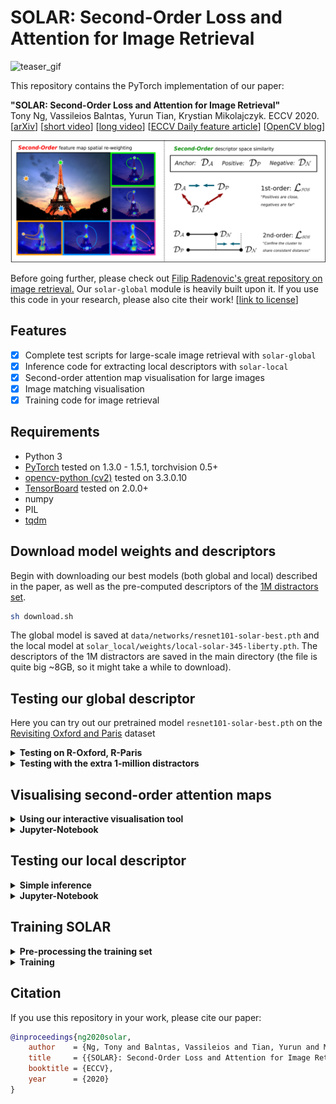 # SOLAR: Second-Order Loss and Attention for Image Retrieval
![teaser_gif](assets/teaser.gif)

This repository contains the PyTorch implementation of our paper:

**"SOLAR: Second-Order Loss and Attention for Image Retrieval"**   
Tony Ng, Vassileios Balntas, Yurun Tian, Krystian Mikolajczyk. ECCV 2020.  
[[arXiv](https://arxiv.org/abs/2001.08972)] [[short video](https://www.youtube.com/watch?v=J1jahze3kds)] [[long video](https://www.youtube.com/watch?v=tfIW0widG9k )] [[ECCV Daily feature article](https://www.rsipvision.com/ECCV2020-Thursday/16/)] [[OpenCV blog](https://opencv.org/utilising-second-order-information-for-deep-image-retrieval/)]

![teaser](assets/teaser.png)

Before going further, please check out [Filip Radenovic's great repository on image retrieval.](https://github.com/filipradenovic/cnnimageretrieval-pytorch) Our `solar-global` module is heavily built upon it. If you use this code in your research, please also cite their work!
[[link to license](https://github.com/filipradenovic/cnnimageretrieval-pytorch/blob/master/LICENSE)]
## Features
- [x] Complete test scripts for large-scale image retrieval with `solar-global`
- [x] Inference code for extracting local descriptors with `solar-local`
- [x] Second-order attention map visualisation for large images
- [x] Image matching visualisation
- [x] Training code for image retrieval

## Requirements
- Python 3
- [PyTorch](https://pytorch.org/get-started/locally/) tested on 1.3.0 - 1.5.1, torchvision 0.5+
- [opencv-python (cv2)](https://pypi.org/project/opencv-python/) tested on 3.3.0.10
- [TensorBoard](https://www.tensorflow.org/tensorboard) tested on 2.0.0+
- numpy
- PIL
- [tqdm](https://github.com/tqdm/tqdm)

## Download model weights and descriptors
Begin with downloading our best models (both global and local) described in the paper, as well as the pre-computed descriptors of the [1M distractors set](https://github.com/filipradenovic/revisitop).

```sh
sh download.sh
```

The global model is saved at `data/networks/resnet101-solar-best.pth` and the local model at `solar_local/weights/local-solar-345-liberty.pth`. The descriptors of the 1M distractors are saved in the main directory (the file is quite big ~8GB, so it might take a while to download).

## Testing our global descriptor
Here you can try out our pretrained model `resnet101-solar-best.pth` on the [Revisiting Oxford and Paris](https://github.com/filipradenovic/revisitop) dataset

<details>
<summary><b>Testing on R-Oxford, R-Paris</b></summary></br>
Once you've successfully downloaded the global model weights, run

```
python3 -m solar_global.examples.test
```

This script automatically downloads [`roxford5k,rparis6k`](http://cmp.felk.cvut.cz/revisitop/data/datasets/) into `data/test/` and evaluates SOLAR on them.
After a while, you should be able to get results as below 
```
>> roxford5k: mAP E: 85.88, M: 69.9, H: 47.91
>> roxford5k: mP@k[1, 5, 10] E: [94.12 92.45 88.8 ], M: [94.29 90.86 86.71], H: [88.57 74.29 63.  ]

>> rparis6k: mAP E: 92.95, M: 81.57, H: 64.45
>> rparis6k: mP@k[1, 5, 10] E: [100.   96.57 95.43], M: [100.   98.   97.14], H: [97.14 94.57 93.  ]
```

Retrieval rankings are visualised in `specs/` using
```sh
tensorboard --logdir specs/ --samples_per_plugin images=1000
```
You can view them on your browser at `localhost:6006` in the `IMAGES` tab. Here's an example

![ranks](assets/ranks.png)

You can also switch to the `PROJECTOR` tab and play around with [TensorBoard's embedding visualisation tool](https://www.tensorflow.org/tensorboard/tensorboard_projector_plugin). Here's an example of the 6322 database images in R-Paris, visualised with [t-SNE](https://lvdmaaten.github.io/tsne/)

![embeddings](assets/tsne.png)
</details>

<details>
<summary><b>Testing with the extra 1-million distractors</b></summary></br>

If you decide to extract the descriptors on your own, run 

(**Note: this step takes a lot of time and storage, and we only provide it for verification. You can skip to the next command if you've already downloded the pre-computed descriptors from the previous step!**)
```
python3 -m solar_global.examples.extract_1m
```

This script would download and extract the [1M distractors set](http://ptak.felk.cvut.cz/revisitop/revisitop1m/) and save them into `data/test/revisitop1m/`. This dataset is quite large (400GB+), so depending on your network & GPU, the whole process of downloading + extracting descriptors can take from a couple of days to a week. In our setting (~100MBps, V100), the download + extraction takes ~10 hours and the descriptors ~30 hours to be computed.

Now, make sure that `resnet101-solar-best.pth_vecs_revisitop1m.pt` is in the main directory, whether from the extraction step above or from the download ealier. Then you can run

```
python3 -m solar_global.examples.test_1m
```
and get results as below 
```
>> roxford5k: mAP E: 72.04, M: 53.49, H: 29.89
>> roxford5k: mP@k[1, 5, 10] E: [88.24 81.99 76.96], M: [88.57 82.29 76.71], H: [74.29 58.29 48.86]

>> rparis6k: mAP E: 83.35, M: 59.19, H: 33.41
>> rparis6k: mP@k[1, 5, 10] E: [98.57 95.14 93.57], M: [98.57 96.29 94.86], H: [92.86 89.14 81.57]
```
</details>

## Visualising second-order attention maps

<details>
<summary><b> Using our interactive visualisation tool </b></summary></br>

We provide a small demo for you to click around an image and interactively visualise the second-order attention (SOA) maps at different locations you select. (*c.f.* Section 4.3 in the [paper](https://arxiv.org/pdf/2001.08972.pdf) for an in-depth analysis)

First, run
```
python3 -m demo.interactive_soa
```

This gorgeous image of the Eiffel Tower should pop up in a new window

![demo](assets/demo.png)

Try drawing a (light green) rectangle centred at the location you would like to visualise the SOA map

![demo](assets/demo_click1.png)

A new window titled `Second order attention` with the SOA from the closest location in the feature map overlaid on the image, and a white dot indicating where you've selected should appear as below

![demo](assets/demo_soa1.png)

Now, try drawing a rectangle in the sky, you should see the SOA more spread-out and silhouetting the main landmarks like this

![demo](assets/demo_2.png)

You can keep clicking around the image to visualise more SOAs. Remember, the white dot in the SOA map tells you where the currently displayed attention map is selected from!

You can also try out different images by parsing the programme with
```
python3 -m demo.interactive_soa --image PATH/TO/YOUR/IMAGE
```

</details>

<details>
<summary><b> Jupyter-Notebook </b></summary></br>

***Coming Soon!***

</details>

## Testing our local descriptor

<details>
<summary><b> Simple inference </b></summary></br>

We provide a bare-bones inference code for the local counterpart of SOLAR (Section 5.3 in the paper), so you can plug it into whatever applications you have for local descriptors.

To check that it works, run
```
python3 -m solar_local.example
```

If successful, it should display the following message
```
SOLAR_LOCAL - SOSNet w/ SOA layers:
SOA_3:
Num channels:    in   out   mid
                 64    64    16
SOA_4:
Num channels:    in   out   mid
                 64    64    16
SOA_5:
Num channels:    in   out   mid
                128   128    64
Descriptors shape torch.Size([512, 128])
```

</details>

<details>
<summary><b> Jupyter-Notebook </b></summary></br>

Follow [our demo notebook](demo/solar_local_matching.ipynb) to see a comparison between `solar_local` and the baseline [SOSNet](https://github.com/scape-research/SOSNet) on an image-matching toy example.

</details>


## Training SOLAR

<details>
<summary><b>Pre-processing the training set</b></summary></br>

As the [GL18 dataset](https://www.kaggle.com/google/google-landmarks-dataset) consists of only URLs, many of which have already expired, this part of the code lets you download the images we had at the time of training our models. However, this also means that extra storage space would be required for extracting tarballs, so please expect to have ~700GB upwards available. Otherwise, you could still download using [GL18's downloader](https://www.kaggle.com/tobwey/landmark-recognition-challenge-image-downloader) and save the images at `data/train/gl18/jpg`.

To download the images and pre-process them for training, simply run
```sh
sh gl18_preprocessing.sh
```

This would take sometime but you should then see around 1-million images in `data/train/gl18/jpg` and the pickle file `data/train/gl18/db_gl18.pkl` required for training.

If you downloaded the images from the URLs directly, please also make sure you download [train.csv](https://www.kaggle.com/google/google-landmarks-dataset?select=train.csv), [boxes_split1.csv](https://www.kaggle.com/google/google-landmarks-dataset?select=boxes_split1.csv) and [boxes_split2.csv](https://www.kaggle.com/google/google-landmarks-dataset?select=boxes_split2.csv) and save them into `data/train/gl18`. Then you can run

```sh
cd data/train/gl18 && python3 create_db_pickle.py
```

You should then see `data/train/gl18/db_gl18.pkl` successfully created. 

</details>

<details>
<summary><b>Training</b></summary></br>

Once you've downloaded and pre-processed GL18, you can start the training with the settings described in the paper by running

```
python3 -m solar_global.examples.train specs/gl18 --training-dataset 'gl18' --test-datasets 'roxford5k,rparis6k' --arch 'resnet101' --pool 'gem' --p 3 --loss 'triplet' --pretrained-type 'gl18' --loss-margin 1.25 --optimizer 'adam' --lr 1e-6 -ld 1e-2 --neg-num 5 --query-size 2000 --pool-size 20000 --batch-size 8 --image-size 1024 --update-every 1 --whitening --soa --soa-layers '45' --sos --lambda 10 --no-val --print-freq 10 --flatten-desc
```

You can monitor the training losses and image pairs with tensorboard

```sh
tensorboard --logdir specs/
```

</details>

## Citation
If you use this repository in your work, please cite our paper:
```bibtex
@inproceedings{ng2020solar,
    author    = {Ng, Tony and Balntas, Vassileios and Tian, Yurun and Mikolajczyk, Krystian},
    title     = {{SOLAR}: Second-Order Loss and Attention for Image Retrieval},
    booktitle = {ECCV},
    year      = {2020}
}
```
